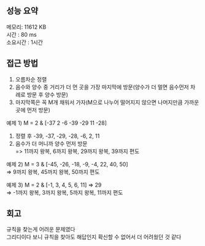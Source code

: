 
## 성능 요약
메모리: 11612 KB  
시간 : 80 ms  
소요시간 : 1시간 


## 접근 방법
1. 오름차순 정렬  
2. 음수와 양수 중 거리가 더 먼 곳을 가장 마지막에 방문(양수가 더 멀면 음수먼저 차례로 방문 후 양수 방문)  
3. 마지막쪽은 꼭 M개 채워서 가자(M으로 나누어 떨어지지 않으면 나머지만큼 가까운곳에 먼저 방문)  

예제 1) M = 2 & [-37 2 -6 -39 -29 11 -28]  
1. 정렬 후 -39, -37, -29, -28, -6, 2, 11  
2. 음수가 더 머니까 양수 먼저 방문  
=> 11까지 왕복, 6까지 왕복, 29까지 왕복, 39까지 편도  

예제 2) M = 3 & [-45, -26, -18, -9, -4, 22, 40, 50]  
=> 9까지 왕복, 45까지 왕복, 50까지 편도  

예제 3) M = 2 & [-1, 3, 4, 5, 6, 11] => 29  
=> -1까지 왕복, 3까지 왕복, 5까지 왕복, 11까지 편도  


## 회고
규칙을 찾는게 어려운 문제였다  
그리디이다 보니 규칙을 찾아도 해답인지 확신할 수 없어서 더 어려웠던 것 같다  
